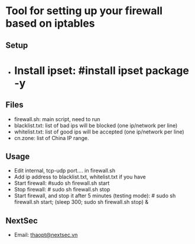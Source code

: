 # Tool for setting up your firewall based on iptables

## Setup
- # Install ipset: #install ipset package -y

## Files
- firewall.sh: main script, need to run
- blacklist.txt: list of bad ips will be blocked (one ip/network per line)
- whitelist.txt: list of good ips will be accepted (one ip/network per line)
- cn.zone: list of China IP range.

## Usage
- Edit internal, tcp-udp port.... in firewall.sh
- Add ip address to blacklist.txt, whitelist.txt if you have
- Start firewall: #sudo sh firewall.sh start
- Stop firewall: # sudo sh firewall.sh stop
- Start firewall, and stop it after 5 minutes (testing mode): # sudo sh firewall.sh start; (sleep 300; sudo sh firewall.sh stop) &

## NextSec
- Email: thaopt@nextsec.vn